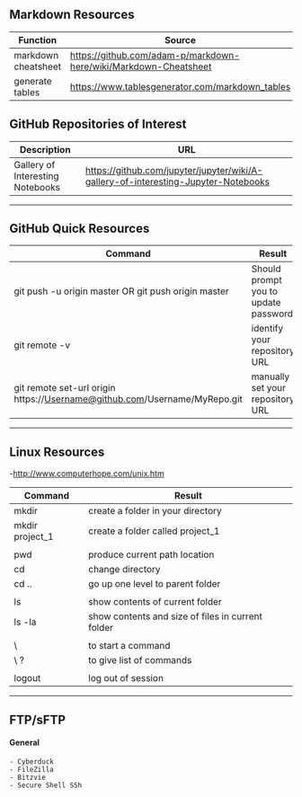 ## Markdown Resources
|Function|Source|
|---|---|
|markdown cheatsheet| https://github.com/adam-p/markdown-here/wiki/Markdown-Cheatsheet |
|generate tables  | https://www.tablesgenerator.com/markdown_tables |

## GitHub Repositories of Interest
|Description|URL|
|---|---|
|Gallery of Interesting Notebooks|https://github.com/jupyter/jupyter/wiki/A-gallery-of-interesting-Jupyter-Notebooks|

---

## GitHub Quick Resources

|Command|Result|
|---|---|
|git push -u origin master OR git push origin master | Should prompt you to update password |
|git remote -v | identify your repository URL|
|git remote set-url origin https://Username@github.com/Username/MyRepo.git| manually set your repository URL|

---

## Linux Resources
-http://www.computerhope.com/unix.htm

|Command|Result|
|---|---|
|mkdir  | create a folder in your directory |
|mkdir project_1   | create a folder called project_1  |
|   |   |
| pwd | produce current path location  |
| cd  | change directory  |
| cd ..  | go up one level to parent folder  |
|     |   |
| ls  | show contents of current folder  |
| ls -la  | show contents and size of files in current folder  |
|    |   |
| \  |  to start a command |
| \ ?  | to give list of commands  |
|    |    |
| logout | log out of session |

---
## FTP/sFTP
#### General
```
- Cyberduck
- FileZilla
- Bitzvie
- Secure Shell SSh
```
